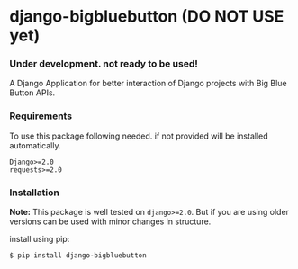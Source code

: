 # django-bigbluebutton (DO NOT USE yet)

### Under development. not ready to be used!

A Django Application for better interaction of Django projects with Big Blue Button APIs.



### Requirements

To use this package following needed. if not provided will be installed automatically.
```
Django>=2.0
requests>=2.0
```

### Installation

**Note:** This package is well tested on `django>=2.0`. But if you are using older versions can be
used with minor changes in structure.

install using pip:
```
$ pip install django-bigbluebutton
```
